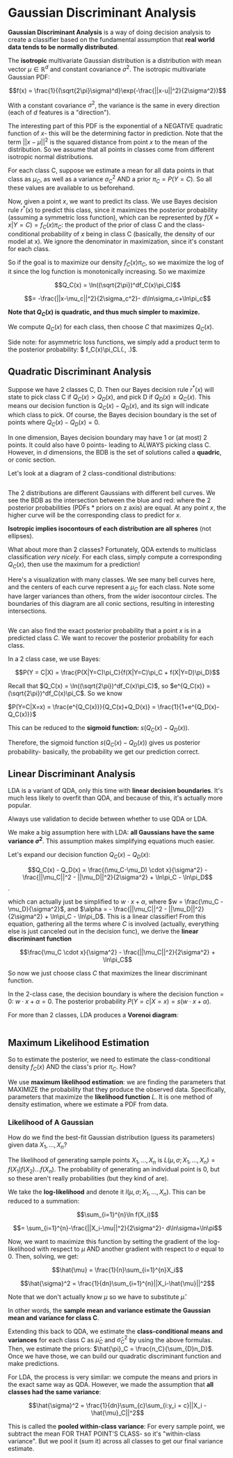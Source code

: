 Gaussian Discriminant Analysis
===============================

**Gaussian Discriminant Analysis** is a way of doing decision analysis to create a classifier based on the fundamental assumption that **real world data tends to be normally distributed**. 

The **isotropic** multivariate Gaussian distribution is a distribution with mean vector $\mu \in \mathbb{R}^d$ and constant covariance $\sigma^2$. The isotropic multivariate Gaussian PDF: 

$$f(x) = \frac{1}{(\sqrt{2\pi}\sigma)^d}\exp(-\frac{||x-u||^2}{2\sigma^2})$$

With a constant covariance $\sigma^2$, the variance is the same in every direction (each of $d$ features is a "direction").

The interesting part of this PDF is the exponential of a NEGATIVE quadratic function of $x$- this will be the determining factor in prediction. Note that the term $||x-\mu||^2$ is the squared distance from point $x$ to the mean of the distribution. So we assume that all points in classes come from different isotropic normal distributions. 

For each class C, suppose we estimate a mean for all data points in that class as $\mu_C$, as well as a variance $\sigma_C^2$ AND a prior $\pi_C = P(Y = C)$. So all these values are available to us beforehand. 	

Now, given a point $x$, we want to predict its class. We use Bayes decision rule $r^*(x)$ to predict this class, since it maximizes the posterior probability (assuming a symmetric loss function), which can be represented by $f(X=x|Y=C) = f_C(x)\pi_C$: the product of the prior of class C and the class-conditional probability of $x$ being in class C (basically, the density of our model at x). We ignore the denominator in maximization, since it's constant for each class.

So if the goal is to maximize our density $f_C(x)\pi_C$, so we maximize the log of it since the log function is monotonically increasing. So we maximize

$$Q_C(x) = \ln((\sqrt{2\pi})^df_C(x)\pi_C)$$

$$= -\frac{||x-\mu_c||^2}{2\sigma_c^2}- d\ln\sigma_c+\ln\pi_c$$ 

**Note that $Q_C(x)$ is quadratic, and thus much simpler to maximize.**

We compute $Q_C(x)$ for each class, then choose $C$ that maximizes $Q_C(x)$. 

Side note: for asymmetric loss functions, we simply add a product term to the posterior probability: $ f_C(x)\pi_CL(., .)$. 

## Quadratic Discriminant Analysis

Suppose we have 2 classes C, D. Then our Bayes decision rule $r^*(x)$ will state to pick class C if $Q_C(x) > Q_D(x)$, and pick D if $Q_D(x) \ge Q_C(x)$. This means our decision function is $Q_C(x) - Q_D(x)$, and its sign will indicate which class to pick. Of course, the Bayes decision boundary is the set of points where $Q_C(x) - Q_D(x) = 0$. 

In one dimension, Bayes decision boundary may have 1 or (at most) 2 points. It could also have 0 points- leading to ALWAYS picking class C. However, in $d$ dimensions, the BDB is the set of solutions called a **quadric**, or conic section. 

Let's look at a diagram of 2 class-conditional distributions: 

```{image} pictures/classconds.png
```

The 2 distributions are different Gaussians with different bell curves. We see the BDB as the intersection between the blue and red: where the 2 posterior probabilities (PDFs * priors on z axis) are equal. At any point $x$, the higher curve will be the corresponding class to predict for $x$. 

**Isotropic implies isocontours of each distribution are all spheres** (not ellipses). 

What about more than 2 classes? Fortunately, QDA extends to multiclass classification *very nicely*. For each class, simply compute a corresponding $Q_C(x)$, then use the maximum for a prediction!

Here's a visualization with many classes. We see many bell curves here, and the centers of each curve represent a $\mu_C$ for each class. Note some have larger variances than others, from the wider isocontour circles. The boundaries of this diagram are all conic sections, resulting in interesting intersections. 

```{image} pictures/isocontours.png
```

We can also find the exact posterior probability that a point $x$ is in a predicted class $C$. We want to recover the posterior probability for each class. 

In a 2 class case, we use Bayes:

$$P(Y = C|X) = \frac{P(X|Y=C)\pi_C}{f(X|Y=C)\pi_C + f(X|Y=D)\pi_D}$$

Recall that $Q_C(x) = \ln((\sqrt{2\pi})^df_C(x)\pi_C)$, so $e^{Q_C(x)} = (\sqrt{2\pi})^df_C(x)\pi_C$. So we know

$P(Y=C|X=x) = \frac{e^{Q_C(x)}}{Q_C(x)+Q_D(x)} = \frac{1}{1+e^{Q_D(x)-Q_C(x)}}$

This can be reduced to the **sigmoid function:** $s(Q_C(x) - Q_D(x))$.

Therefore, the sigmoid function $s(Q_C(x) - Q_D(x))$ gives us posterior probability- basically, the probability we get our prediction correct. 

## Linear Discriminant Analysis 

LDA is a variant of QDA, only this time with **linear decision boundaries**. It's much less likely to overfit than QDA, and because of this, it's actually more popular. 

Always use validation to decide between whether to use QDA or LDA. 

We make a big assumption here with LDA: **all Gaussians have the same variance $\sigma^2$**. This assumption makes simplifying equations much easier. 

Let's expand our decision function $Q_C(x) - Q_D(x)$:

$$Q_C(x) - Q_D(x) = \frac{(\mu_C-\mu_D) \cdot x}{\sigma^2} - \frac{||\mu_C||^2 - ||\mu_D||^2}{2\sigma^2} + \ln\pi_C - \ln\pi_D$$.

which can actually just be simplified to $w \cdot x + \alpha$, where $w = \frac{\mu_C - \mu_D}{\sigma^2}$, and $\alpha = - \frac{||\mu_C||^2 - ||\mu_D||^2}{2\sigma^2} + \ln\pi_C - \ln\pi_D$. This is a linear classifier! From this equation, gathering all the terms where $C$ is involved (actually, everything else is just canceled out in the decision func), we derive the **linear discriminant function**

$$\frac{\mu_C \cdot x}{\sigma^2} - \frac{||\mu_C||^2}{2\sigma^2} + \ln\pi_C$$

So now we just choose class $C$ that maximizes the linear discriminant function. 

In the 2-class case, the decision boundary is where the decision function = 0: $w \cdot x + \alpha = 0$. The posterior probability $P(Y=c|X=x) = s(w \cdot x + \alpha)$. 

For more than 2 classes, LDA produces a **Vorenoi diagram**:

```{image} pictures/vorenoi.png
```

## Maximum Likelihood Estimation

So to estimate the posterior, we need to estimate the class-conditional density $f_C(x)$ AND the class's prior $\pi_C$. How? 

We use **maximum likelihood estimation**: we are finding the parameters that MAXIMIZE the probability that they produce the observed data. Specifically, parameters that maximize the **likelihood function** $L$. It is one method of density estimation, where we estimate a PDF from data. 

### Likelihood of A Gaussian

How do we find the best-fit Gaussian distribution (guess its parameters) given data $X_1, ..., X_n$? 

The likelihood of generating sample points $X_1,...,X_n$ is $L(\mu, \sigma; X_1, ..., X_n) = f(X_1)f(X_2)...f(X_n)$. The probability of generating an individual point is 0, but so these aren't really probabilities (but they kind of are). 

We take the **log-likelihood** and denote it $l(\mu, \sigma; X_1, ..., X_n)$. This can be reduced to a summation: 

$$\sum_{i=1}^{n}\ln f(X_i)$$

$$= \sum_{i=1}^{n}-\frac{||X_i-\mu||^2}{2\sigma^2}- d\ln\sigma+\ln\pi$$

Now, we want to maximize this function by setting the gradient of the log-likelihood with respect to $\mu$ AND another gradient with respect to $\sigma$ equal to 0. Then, solving, we get: 

$$\hat{\mu} = \frac{1}{n}\sum_{i=1}^{n}X_i$$

$$\hat{\sigma}^2 = \frac{1}{dn}\sum_{i=1}^{n}||X_i-\hat{\mu}||^2$$

Note that we don't actually know $\mu$ so we have to substitute $\hat{\mu}$.

In other words, the **sample mean and variance estimate the Gaussian mean and variance for class C**. 

Extending this back to QDA, we estimate the **class-conditional means and variances** for each class C as $\hat{\mu}_C$ and $\hat{\sigma}_C^2$ by using the above formulas. Then, we estimate the priors: $\hat{\pi}_C = \frac{n_C}{\sum_{D}n_D}$. Once we have those, we can build our quadratic discriminant function and make predictions.

For LDA, the process is very similar: we compute the means and priors in the exact same way as QDA. However, we made the assumption that **all classes had the same variance**:

$$\hat{\sigma}^2 = \frac{1}{dn}\sum_{c}\sum_{i:y_i = c}||X_i - \hat{\mu}_C||^2$$

This is called the **pooled within-class variance**: For every sample point, we subtract the mean FOR THAT POINT'S CLASS- so it's "within-class variance". But we pool it (sum it) across all classes to get our final variance estimate.  